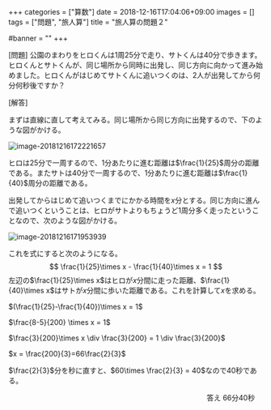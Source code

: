 +++
categories = ["算数"]
date = 2018-12-16T17:04:06+09:00
images = []
tags = ["問題", "旅人算"]
title = "旅人算の問題２"

#banner = ""
+++

[問題] 公園のまわりをヒロくんは1周25分で走り、サトくんは40分で歩きます。ヒロくんとサトくんが、同じ場所から同時に出発し、同じ方向に向かって進み始めました。ヒロくんがはじめてサトくんに追いつくのは、2人が出発してから何分何秒後ですか？

[解答]

<!--more-->

まずは直線に直して考えてみる。同じ場所から同じ方向に出発するので、下のような図がかける。

![image-20181216172221657](/images/image-20181216172221657.png)

ヒロは25分で一周するので、1分あたりに進む距離は$\frac{1}{25}$周分の距離である。またサトは40分で一周するので、1分あたりに進む距離は$\frac{1}{40}$周分の距離である。

出発してからはじめて追いつくまでにかかる時間を$x$分とする。同じ方向に進んで追いつくということは、ヒロがサトよりもちょうど1周分多く走ったということなので、次のような図がかける。

![image-20181216171953939](/images/image-20181216171953939.png)

これを式にすると次のようになる。
$$
\frac{1}{25}\times x - \frac{1}{40}\times x = 1
$$
左辺の$\frac{1}{25}\times x$はヒロが$x$分間に走った距離、$\frac{1}{40}\times x$はサトが$x$分間に歩いた距離である。これを計算して$x$を求める。

$(\frac{1}{25}-\frac{1}{40})\times x = 1$

$\frac{8-5}{200} \times x = 1$

$\frac{3}{200}\times x \div \frac{3}{200} = 1 \div \frac{3}{200}$

$x = \frac{200}{3}=66\frac{2}{3}$

$\frac{2}{3}$分を秒に直すと、$60\times \frac{2}{3} = 40$なので40秒である。

　　　　　　　　　　　　　　　　　　　　　　　　　　　　答え 66分40秒


